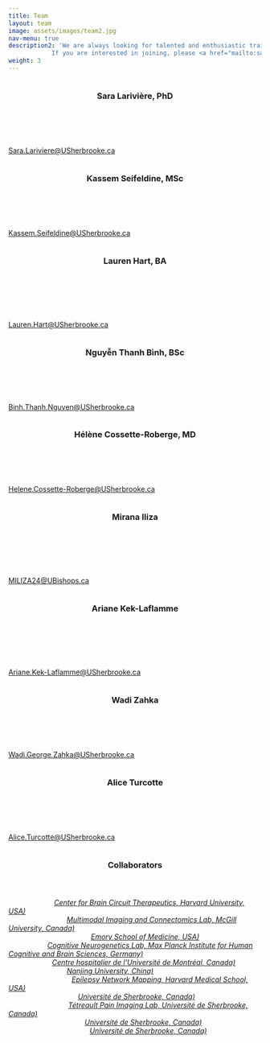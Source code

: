 ```yaml
---
title: Team
layout: team
image: assets/images/team2.jpg
nav-menu: true
description2: 'We are always looking for talented and enthusiastic trainees to join our lab!
			If you are interested in joining, please <a href="mailto:sara.lariviere@usherbrooke.ca">email us</a> your CV and your grade transcript!'
weight: 3
---
```


<!-- Main -->
<div id="main">

<!-- Two -->
<section id="two" class="spotlights">
	<section>
		<a href="team.html" class="image">
			<img src="{% link assets/images/sara_lariviere.jpg %}" alt="" data-position="center center" />
		</a>
		<div class="content">
			<div class="inner">
				<header class="major">
					<h3>Sara Larivière, PhD</h3>
				</header>
				<p style="color: #ffffff;">Assistant Professor <br> 
				Department of Nuclear Medicine and Radiobiology <br> 
				<a href="mailto:sara.lariviere@usherbrooke.ca">Sara.Lariviere@USherbrooke.ca</a>
				</p>
			</div>
		</div>
	</section>
	<section>
		<a href="team.html" class="image">
			<img src="{% link assets/images/kassem.jpg %}" alt="" data-position="center center" />
		</a>
		<div class="content">
			<div class="inner">
				<header class="major">
					<h3>Kassem Seifeldine, MSc</h3>
				</header>
				<p style="color: #ffffff;">PhD student <br> 
				Radiation sciences and biomedical imaging<br> 
				<a href="mailto:Kassem.Seifeldine@USherbrooke.ca">Kassem.Seifeldine@USherbrooke.ca</a>
				</p>
			</div>
		</div>
	</section>
	<section>
		<a href="team.html" class="image">
			<img src="{% link assets/images/lauren_hart.jpg %}" alt="" data-position="center center" />
		</a>
		<div class="content">
			<div class="inner">
				<header class="major">
					<h3>Lauren Hart, BA</h3>
				</header>
				<p style="color: #ffffff;">MSc student <br> 
				Radiation sciences and biomedical imaging<br> 
				<i> ✨ Funded by FRQS and the Savoy Foundation</i><br> 
				<a href="mailto:lauren.hart@usherbrooke.ca">Lauren.Hart@USherbrooke.ca</a>
				</p>
			</div>
		</div>
	</section>
	<section>
		<a href="team.html" class="image">
			<img src="{% link assets/images/binh.jpg %}" alt="" data-position="center center" />
		</a>
		<div class="content">
			<div class="inner">
				<header class="major">
					<h3>Nguyễn Thanh Bình, BSc</h3>
				</header>
				<p style="color: #ffffff;">MSc student <br> 
				Radiation sciences and biomedical imaging<br> 
				<a href="mailto:Binh.Thanh.Nguyen@USherbrooke.ca">Binh.Thanh.Nguyen@USherbrooke.ca</a>
				</p>
			</div>
		</div>
	</section>
	<section>
		<a href="team.html" class="image">
			<img src="{% link assets/images/helene_cr.jpg %}" alt="" data-position="top center" />
		</a>
		<div class="content">
			<div class="inner">
				<header class="major">
					<h3>Hélène Cossette-Roberge, MD</h3>
				</header>
				<p style="color: #ffffff;">Medical resident (R2)<br> 
				Neurology<br> 
				<a href="mailto:Helene.Cossette-Roberge@USherbrooke.ca">Helene.Cossette-Roberge@USherbrooke.ca</a>
				</p>
			</div>
		</div>
	</section>
	<section>
		<a href="team.html" class="image">
			<img src="{% link assets/images/mirana.jpg %}" alt="" data-position="top center" />
		</a>
		<div class="content">
			<div class="inner">
				<header class="major">
					<h3>Mirana Iliza</h3>
				</header>
				<p style="color: #ffffff;">Intern (BA student)<br> 
				Psychology/Preclinical Psychology, Bishop's University<br>
				<i> ✨ Funded by CIHR</i><br>  
				<a href="mailto:MILIZA24@UBishops.ca">MILIZA24@UBishops.ca</a>
				</p>
			</div>
		</div>
	</section>
	<section>
		<a href="team.html" class="image">
			<img src="{% link assets/images/ariane.jpg %}" alt="" data-position="top center" />
		</a>
		<div class="content">
			<div class="inner">
				<header class="major">
					<h3>Ariane Kek-Laflamme</h3>
				</header>
				<p style="color: #ffffff;">Intern (BSc student)<br> 
				Pharmacology<br>
				<i> ✨ Funded by the Association Québécoise de l'Épilepsie (AQE)</i><br> 
				<a href="mailto:Ariane.Kek-Laflamme@USherbrooke.ca">Ariane.Kek-Laflamme@USherbrooke.ca</a>
				</p>
			</div>
		</div>
	</section>
	<section>
		<a href="team.html" class="image">
			<img src="{% link assets/images/wadi.jpg %}" alt="" data-position="top center" />
		</a>
		<div class="content">
			<div class="inner">
				<header class="major">
					<h3>Wadi Zahka</h3>
				</header>
				<p style="color: #ffffff;">Intern (Med student)<br> 
				Faculté de médecine et des sciences de la santé<br>
				<a href="mailto:Wadi.George.Zahka@USherbrooke.ca">Wadi.George.Zahka@USherbrooke.ca</a>
				</p>
			</div>
		</div>
	</section>
	<section>
		<a href="team.html" class="image">
			<img src="{% link assets/images/alice.jpg %}" alt="" data-position="top center" />
		</a>
		<div class="content">
			<div class="inner">
				<header class="major">
					<h3>Alice Turcotte</h3>
				</header>
				<p style="color: #ffffff;">Intern (Med student)<br> 
				Faculté de médecine et des sciences de la santé<br>
				<a href="mailto:Alice.Turcotte@USherbrooke.ca">Alice.Turcotte@USherbrooke.ca</a>
				</p>
			</div>
		</div>
	</section>
	<section>
		<a href="team.html" class="image">
			<img src="{% link assets/images/collaborators.jpg %}" alt="" data-position="25% 25%" />
		</a>
		<div class="content">
			<div class="inner">
				<header class="major">
					<h3>Collaborators</h3>
				</header>
				<p style="color: #ffffff;">
				<b style="color: #ffffff;">Michael Fox</b> (<i><a href="https://www.brighamandwomens.org/neurosciences-center/center-for-brain-circuit-therapeutics" target="_blank">Center for Brain Circuit Therapeutics, Harvard University, USA)</a></i><br>
				<b style="color: #ffffff;">Boris Bernhardt</b> (<i><a href="https://mica-mni.github.io/" target="_blank">Multimodal Imaging and Connectomics Lab, McGill University, Canada)</a></i><br>
				<b style="color: #ffffff;">Ezequiel Gleichgerrcht</b> (<i><a href="https://med.emory.edu/directory/profile/?u=ELGLEIC" target="_blank">Emory School of Medicine, USA)</a></i><br>
				<b style="color: #ffffff;">Sofie Valk</b> (<i><a href="https://cng-lab.github.io/" target="_blank">Cognitive Neurogenetics Lab, Max Planck Institute for Human Cognitive and Brain Sciences, Germany)</a></i><br>
				<b style="color: #ffffff;">Sami Obaid</b> (<i><a href="https://www.chumontreal.qc.ca/en/crchum/chercheurs/sami-obaid" target="_blank">Centre hospitalier de l'Université de Montréal, Canada)</a></i><br>
				<b style="color: #ffffff;">Zhiqiang Zhang</b> (<i><a href="https://med.nju.edu.cn/medenglish/69/2d/c55101a616749/page.htm" target="_blank">Nanjing University, China)</a></i><br>
				<b style="color: #ffffff;">Frederic Schaper</b> (<i><a href="https://med.nju.edu.cn/medenglish/69/2d/c55101a616749/page.htm" target="_blank">Epilepsy Network Mapping, Harvard Medical School, USA)</a></i><br>
				<b style="color: #ffffff;">Kevin Whittingstall</b> (<i><a href="https://www.usherbrooke.ca/recherche/fr/specialistes/details/kevin.whittingstall" target="_blank">Université de Sherbrooke, Canada)</a></i><br>
				<b style="color: #ffffff;">Pascal Tétreault</b> (<i><a href="https://www.tetreaultlab.com/pascal" target="_blank">Tétreault Pain Imaging Lab, Université de Sherbrooke, Canada)</a></i><br>
				<b style="color: #ffffff;">Christian Iorio-Morin</b> (<i><a href="https://www.usherbrooke.ca/recherche/fr/specialistes/details/christian.iorio-morin" target="_blank">Université de Sherbrooke, Canada)</a></i><br>
				<b style="color: #ffffff;">Jean-François Lepage</b> (<i><a href="https://www.usherbrooke.ca/recherche/fr/specialistes/details/jean-francois.lepage" target="_blank">Université de Sherbrooke, Canada)</a></i><br>
				</p>
			</div>
		</div>
	</section>
</section>


</div>
